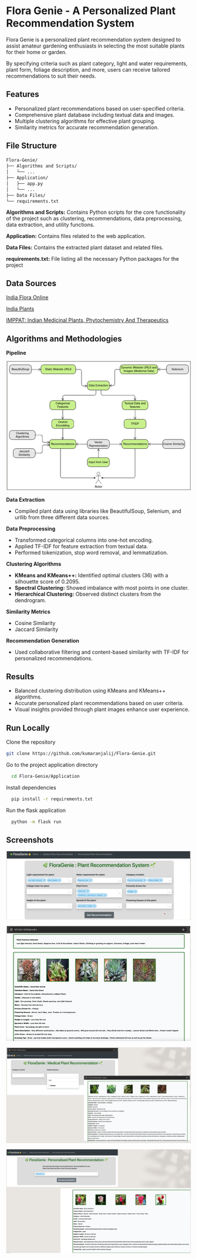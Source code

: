 
# Flora Genie - A Personalized Plant Recommendation System

Flora Genie is a personalized plant recommendation system designed to assist amateur gardening enthusiasts in selecting the most suitable plants for their home or garden. 

By specifying criteria such as plant category, light and water requirements, plant form, foliage description, and more, users can receive tailored recommendations to suit their needs.




## Features

- Personalized plant recommendations based on user-specified criteria.
- Comprehensive plant database including textual data and images.
- Multiple clustering algorithms for effective plant grouping.
- Similarity metrics for accurate recommendation generation.



## File Structure

```plain text
Flora-Genie/
├── Algorithms and Scripts/ 
│   └── ...
├── Application/
│   ├── app.py
│   └── ...
├── Data Files/
└── requirements.txt
```

**Algorithms and Scripts:** Contains Python scripts for the core functionality of the project such as clustering, recommendations, data preprocessing, data extraction, and utility functions.

**Application:** Contains files related to the web application.

**Data Files:** Contains the extracted plant dataset and related files.

**requirements.txt:** File listing all the necessary Python packages for the project

## Data Sources

[India Flora Online](https://indiaflora-ces.iisc.ac.in/)

[India Plants](https://www.indiaplants.com/)

[IMPPAT: Indian Medicinal Plants, Phytochemistry And Therapeutics](https://cb.imsc.res.in/imppat/)

## Algorithms and Methodologies

**Pipeline**

![Pipeline](https://github.com/kumaranjalij/Flora-Genie/blob/main/Screenshots/pipeline.png)

**Data Extraction**
- Compiled plant data using libraries like BeautifulSoup, Selenium, and urllib from three different data sources.

**Data Preprocessing**
- Transformed categorical columns into one-hot encoding.
- Applied TF-IDF for feature extraction from textual data.
- Performed tokenization, stop word removal, and lemmatization.

**Clustering Algorithms**
- **KMeans and KMeans++:** Identified optimal clusters (36) with a silhouette score of 0.2095.
- **Spectral Clustering:** Showed imbalance with most points in one cluster.
- **Hierarchical Clustering:** Observed distinct clusters from the dendrogram.

**Similarity Metrics**
- Cosine Similarity
- Jaccard Similarity

**Recommendation Generation**
- Used collaborative filtering and content-based similarity with TF-IDF for personalized recommendations.


## Results

- Balanced clustering distribution using KMeans and KMeans++ algorithms.
- Accurate personalized plant recommendations based on user criteria.
- Visual insights provided through plant images enhance user experience.
## Run Locally

Clone the repository

```bash
git clone https://github.com/kumaranjalij/Flora-Genie.git
```

Go to the project application directory

```bash
  cd Flora-Genie/Application
```

Install dependencies

```bash
  pip install -r requirements.txt
```

Run the flask application

```bash
  python -m flask run
```


## Screenshots

![Flora Genie 1](https://github.com/kumaranjalij/Flora-Genie/blob/main/Screenshots/floragenie1.png)

![Flora Genie 2](https://github.com/kumaranjalij/Flora-Genie/blob/main/Screenshots/floragenie2.png)

![Medical](https://github.com/kumaranjalij/Flora-Genie/blob/main/Screenshots/medical.png)

![Personalized](https://github.com/kumaranjalij/Flora-Genie/blob/main/Screenshots/personalized.png)



